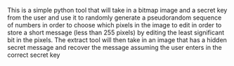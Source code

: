 This is a simple python tool that will take in a bitmap image and a secret key from the user and use it to randomly generate a pseudorandom sequence of numbers in order to choose which pixels in the image to edit in order to store a short message (less than 255 pixels) by editing the least significant bit in the pixels. The extract tool will then take in an image that has a hidden secret message and recover the message assuming the user enters in the correct secret key
